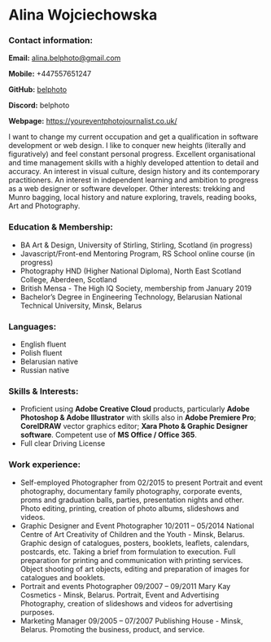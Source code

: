 # Alina Wojciechowska

### Contact information:

**Email:** alina.belphoto@gmail.com

**Mobile:** +447557651247

**GitHub:** [belphoto](https://github.com/belphoto)

**Discord:** belphoto

**Webpage:** <https://youreventphotojournalist.co.uk/>

I want to change my current occupation and get a qualification in software development or web design. I like to conquer new heights (literally and figuratively) and feel constant personal progress. Excellent organisational and time management skills with a highly developed attention to detail and accuracy. An interest in visual culture, design history and its contemporary practitioners. An interest in independent learning and ambition to progress as a web designer or software developer. Other interests: trekking and Munro bagging, local history and nature exploring, travels, reading books, Art and Photography.

### Education & Membership:
- BA Art & Design, University of Stirling, Stirling, Scotland (in progress)
- Javascript/Front-end Mentoring Program, RS School online course (in progress)
- Photography HND (Higher National Diploma), North East Scotland College, Aberdeen, Scotland
- British Mensa - The High IQ Society, membership from January 2019
- Bachelor’s Degree in Engineering Technology, Belarusian National Technical University, Minsk, Belarus

### Languages:

- English fluent
- Polish fluent
- Belarusian native
- Russian native

### Skills & Interests:

- Proficient using **Adobe Creative Cloud** products, particularly **Adobe Photoshop & Adobe Illustrator** with skills also in **Adobe Premiere Pro**; **CorelDRAW** vector graphics editor; **Xara Photo & Graphic Designer software**. Competent use of **MS Office / Office 365**.
- Full clear Driving License

### Work experience:

- Self-employed Photographer from 02/2015 to present Portrait and event photography, documentary family photography, corporate events, proms and graduation balls, parties, presentation nights and other. Photo editing, printing, creation of photo albums, slideshows and videos.
- Graphic Designer and Event Photographer 10/2011 – 05/2014 National Centre of Art Creativity of Children and the Youth - Minsk, Belarus. Graphic design of catalogues, posters, booklets, leaflets, calendars, postcards, etc. Taking a brief from formulation to execution. Full preparation for printing and communication with printing services. Object shooting of art objects, editing and preparation of images for catalogues and booklets.
- Portrait and events Photographer 09/2007 – 09/2011 Mary Kay Cosmetics - Minsk, Belarus. Portrait, Event and Advertising Photography, creation of slideshows and videos for advertising purposes.
- Marketing Manager 09/2005 – 07/2007 Publishing House - Minsk, Belarus. Promoting the business, product, and service.
